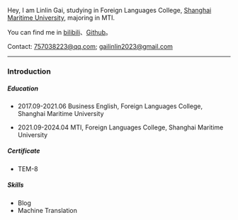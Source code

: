 Hey, I am Linlin Gai, studying in Foreign Languages College, [Shanghai Maritime University](https://www.shmtu.edu.cn/), majoring in MTI.

You can find me in [bilibili](https://space.bilibili.com/326423450?spm_id_from=333.999.0.0)、[Github](https://github.com/gailinlin)。

Contact: 757038223@qq.com; gailinlin2023@gmail.com

---

### Introduction

##### Education

* 2017.09-2021.06   Business English, Foreign Languages College, Shanghai Maritime University  

* 2021.09-2024.04   MTI, Foreign Languages College, Shanghai Maritime University  

##### Certificate

* TEM-8

##### Skills

* Blog
* Machine Translation

